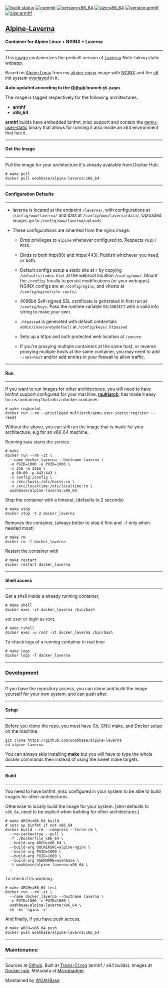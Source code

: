 [![build status][251]][232] [![commit][255]][231] [![version:x86_64][256]][235] [![size:x86_64][257]][235] [![version:armhf][258]][236] [![size:armhf][259]][236]

## [Alpine-Laverna][234]
#### Container for Alpine Linux + NGINX + Laverna
---

This [image][233] containerizes the prebuilt version of
[Laverna][136] Note-taking static webapp.

Based on [Alpine Linux][131] from my [alpine-nginx][132] image
with [NGINX][135] and the [s6][133] init system [overlayed][134]
in it.

**Auto updated according to the [Github][137] branch `gh-pages`.**

The image is tagged respectively for the following architectures,
* **armhf**
* **x86_64**

**armhf** builds have embedded binfmt_misc support and contain the
[qemu-user-static][105] binary that allows for running it also inside
an x64 environment that has it.

---
#### Get the Image
---

Pull the image for your architecture it's already available from
Docker Hub.

```
# make pull
docker pull woahbase/alpine-laverna:x86_64
```

---
#### Configuration Defaults
---

* laverna is located at the endpoint `/laverna/`, with configurations
  at `/config/www/laverna/` and data at `/config/www/laverna/data/`.
  Uploaded images go to `/config/www/laverna/uploads`.

* These configurations are inherited from the nginx image:

    * Drop privileges to `alpine` whenever configured to. Respects
      `PUID` / `PGID`.

    * Binds to both http(80) and https(443). Publish whichever you
      need, or both.

    * Default configs setup a static site at `/` by copying
      `/defaults/index.html` at the webroot location
      `/config/www/`.  Mount the `/config/` locally to persist
      modifications (or your webapps). NGINX configs are at
      `/config/nginx`, and vhosts at `/config/nginx/site-confs/`.

    * 4096bit Self-signed SSL certificate is generated in first
      run at `/config/keys`. Pass the runtime variable
      `SSLSUBJECT` with a valid info string to make your own.

    * `.htpasswd` is generated with default credentials
      `admin/insecurebydefault` at `/config/keys/.htpasswd`

    * Sets up a https and auth protected web location at `/secure`.

    * If you're proxying multiple containers at the same host, or
      reverse proxying multiple hosts at the same container, you
      may need to add `--net=host` and/or add entries in your
      firewall to allow traffic.

---
#### Run
---

If you want to run images for other architectures, you will need
to have binfmt support configured for your machine. [**multiarch**][104],
has made it easy for us containing that into a docker container.

```
# make regbinfmt
docker run --rm --privileged multiarch/qemu-user-static:register --reset
```

Without the above, you can still run the image that is made for your
architecture, e.g for an x86_64 machine..

Running `make` starts the service.

```
# make
docker run --rm -it \
  --name docker_laverna --hostname laverna \
  -e PGID=1000 -e PUID=1000 \
  -c 256 -m 256m \
  -p 80:80 -p 443:443 \
  -v config:/config \
  -v /etc/hosts:/etc/hosts:ro \
  -v /etc/localtime:/etc/localtime:ro \
  woahbase/alpine-laverna:x86_64
```

Stop the container with a timeout, (defaults to 2 seconds)

```
# make stop
docker stop -t 2 docker_laverna
```

Removes the container, (always better to stop it first and `-f`
only when needed most)

```
# make rm
docker rm -f docker_laverna
```

Restart the container with

```
# make restart
docker restart docker_laverna
```

---
#### Shell access
---

Get a shell inside a already running container,

```
# make shell
docker exec -it docker_laverna /bin/bash
```

set user or login as root,

```
# make rshell
docker exec -u root -it docker_laverna /bin/bash
```

To check logs of a running container in real time

```
# make logs
docker logs -f docker_laverna
```

---
### Development
---

If you have the repository access, you can clone and
build the image yourself for your own system, and can push after.

---
#### Setup
---

Before you clone the [repo][231], you must have [Git][101], [GNU make][102],
and [Docker][103] setup on the machine.

```
git clone https://github.com/woahbase/alpine-laverna
cd alpine-laverna
```
You can always skip installing **make** but you will have to
type the whole docker commands then instead of using the sweet
make targets.

---
#### Build
---

You need to have binfmt_misc configured in your system to be able
to build images for other architectures.

Otherwise to locally build the image for your system.
[`ARCH` defaults to `x86_64`, need to be explicit when building
for other architectures.]

```
# make ARCH=x86_64 build
# sets up binfmt if not x86_64
docker build --rm --compress --force-rm \
  --no-cache=true --pull \
  -f ./Dockerfile_x86_64 \
  --build-arg ARCH=x86_64 \
  --build-arg DOCKERSRC=alpine-nginx \
  --build-arg PGID=1000 \
  --build-arg PUID=1000 \
  --build-arg USERNAME=woahbase \
  -t woahbase/alpine-laverna:x86_64 \
  .
```

To check if its working..

```
# make ARCH=x86_64 test
docker run --rm -it \
  --name docker_laverna --hostname laverna \
  -e PGID=1000 -e PUID=1000 \
  woahbase/alpine-laverna:x86_64 \
  sh -ec 'nginx -v'
```

And finally, if you have push access,

```
# make ARCH=x86_64 push
docker push woahbase/alpine-laverna:x86_64
```

---
### Maintenance
---

Sources at [Github][106]. Built at [Travis-CI.org][107] (armhf / x64 builds). Images at [Docker hub][108]. Metadata at [Microbadger][109].

Maintained by [WOAHBase][204].

[101]: https://git-scm.com
[102]: https://www.gnu.org/software/make/
[103]: https://www.docker.com
[104]: https://hub.docker.com/r/multiarch/qemu-user-static/
[105]: https://github.com/multiarch/qemu-user-static/releases/
[106]: https://github.com/
[107]: https://travis-ci.org/
[108]: https://hub.docker.com/
[109]: https://microbadger.com/

[131]: https://alpinelinux.org/
[132]: https://hub.docker.com/r/woahbase/alpine-nginx
[133]: https://skarnet.org/software/s6/
[134]: https://github.com/just-containers/s6-overlay
[135]: https://nginx.org
[136]: https://laverna.cc/
[137]: https://github.com/Laverna/static-laverna

[201]: https://github.com/woahbase
[202]: https://travis-ci.org/woahbase/
[203]: https://hub.docker.com/u/woahbase
[204]: https://woahbase.online/

[231]: https://github.com/woahbase/alpine-laverna
[232]: https://travis-ci.org/woahbase/alpine-laverna
[233]: https://hub.docker.com/r/woahbase/alpine-laverna
[234]: https://woahbase.online/#/images/alpine-laverna
[235]: https://microbadger.com/images/woahbase/alpine-laverna:x86_64
[236]: https://microbadger.com/images/woahbase/alpine-laverna:armhf

[251]: https://travis-ci.org/woahbase/alpine-laverna.svg?branch=master

[255]: https://images.microbadger.com/badges/commit/woahbase/alpine-laverna.svg

[256]: https://images.microbadger.com/badges/version/woahbase/alpine-laverna:x86_64.svg
[257]: https://images.microbadger.com/badges/image/woahbase/alpine-laverna:x86_64.svg

[258]: https://images.microbadger.com/badges/version/woahbase/alpine-laverna:armhf.svg
[259]: https://images.microbadger.com/badges/image/woahbase/alpine-laverna:armhf.svg
